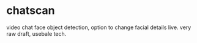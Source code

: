 # chatscan
video chat face object detection, option to change facial details live.
very raw draft, usebale tech.
